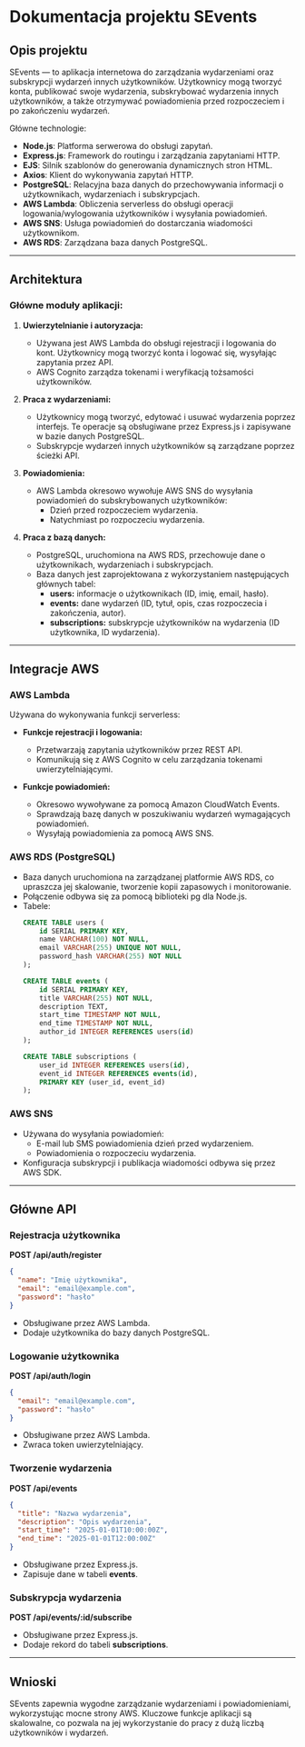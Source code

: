 # Dokumentacja projektu SEvents

## Opis projektu
SEvents — to aplikacja internetowa do zarządzania wydarzeniami oraz subskrypcji wydarzeń innych użytkowników. Użytkownicy mogą tworzyć konta, publikować swoje wydarzenia, subskrybować wydarzenia innych użytkowników, a także otrzymywać powiadomienia przed rozpoczeciem i po zakończeniu wydarzeń.

Główne technologie:
- **Node.js**: Platforma serwerowa do obsługi zapytań.
- **Express.js**: Framework do routingu i zarządzania zapytaniami HTTP.
- **EJS**: Silnik szablonów do generowania dynamicznych stron HTML.
- **Axios**: Klient do wykonywania zapytań HTTP.
- **PostgreSQL**: Relacyjna baza danych do przechowywania informacji o użytkownikach, wydarzeniach i subskrypcjach.
- **AWS Lambda**: Obliczenia serverless do obsługi operacji logowania/wylogowania użytkowników i wysyłania powiadomień.
- **AWS SNS**: Usługa powiadomień do dostarczania wiadomości użytkownikom.
- **AWS RDS**: Zarządzana baza danych PostgreSQL.

---

## Architektura

### Główne moduły aplikacji:
1. **Uwierzytelnianie i autoryzacja:**
   - Używana jest AWS Lambda do obsługi rejestracji i logowania do kont. Użytkownicy mogą tworzyć konta i logować się, wysyłając zapytania przez API.
   - AWS Cognito zarządza tokenami i weryfikacją tożsamości użytkowników.

2. **Praca z wydarzeniami:**
   - Użytkownicy mogą tworzyć, edytować i usuwać wydarzenia poprzez interfejs. Te operacje są obsługiwane przez Express.js i zapisywane w bazie danych PostgreSQL.
   - Subskrypcje wydarzeń innych użytkowników są zarządzane poprzez ścieżki API.

3. **Powiadomienia:**
   - AWS Lambda okresowo wywołuje AWS SNS do wysyłania powiadomień do subskrybowanych użytkowników:
     - Dzień przed rozpoczeciem wydarzenia.
     - Natychmiast po rozpoczeciu wydarzenia.

4. **Praca z bazą danych:**
   - PostgreSQL, uruchomiona na AWS RDS, przechowuje dane o użytkownikach, wydarzeniach i subskrypcjach.
   - Baza danych jest zaprojektowana z wykorzystaniem następujących głównych tabel:
     - **users:** informacje o użytkownikach (ID, imię, email, hasło).
     - **events:** dane wydarzeń (ID, tytuł, opis, czas rozpoczecia i zakończenia, autor).
     - **subscriptions:** subskrypcje użytkowników na wydarzenia (ID użytkownika, ID wydarzenia).

---

## Integracje AWS

### AWS Lambda
Używana do wykonywania funkcji serverless:
- **Funkcje rejestracji i logowania:**
  - Przetwarzają zapytania użytkowników przez REST API.
  - Komunikują się z AWS Cognito w celu zarządzania tokenami uwierzytelniającymi.

- **Funkcje powiadomień:**
  - Okresowo wywoływane za pomocą Amazon CloudWatch Events.
  - Sprawdzają bazę danych w poszukiwaniu wydarzeń wymagających powiadomień.
  - Wysyłają powiadomienia za pomocą AWS SNS.

### AWS RDS (PostgreSQL)
- Baza danych uruchomiona na zarządzanej platformie AWS RDS, co upraszcza jej skalowanie, tworzenie kopii zapasowych i monitorowanie.
- Połączenie odbywa się za pomocą biblioteki pg dla Node.js.
- Tabele:
  ```sql
  CREATE TABLE users (
      id SERIAL PRIMARY KEY,
      name VARCHAR(100) NOT NULL,
      email VARCHAR(255) UNIQUE NOT NULL,
      password_hash VARCHAR(255) NOT NULL
  );

  CREATE TABLE events (
      id SERIAL PRIMARY KEY,
      title VARCHAR(255) NOT NULL,
      description TEXT,
      start_time TIMESTAMP NOT NULL,
      end_time TIMESTAMP NOT NULL,
      author_id INTEGER REFERENCES users(id)
  );

  CREATE TABLE subscriptions (
      user_id INTEGER REFERENCES users(id),
      event_id INTEGER REFERENCES events(id),
      PRIMARY KEY (user_id, event_id)
  );
  ```

### AWS SNS
- Używana do wysyłania powiadomień:
  - E-mail lub SMS powiadomienia dzień przed wydarzeniem.
  - Powiadomienia o rozpoczeciu wydarzenia.
- Konfiguracja subskrypcji i publikacja wiadomości odbywa się przez AWS SDK.

---

## Główne API

### Rejestracja użytkownika
**POST /api/auth/register**
```json
{
  "name": "Imię użytkownika",
  "email": "email@example.com",
  "password": "hasło"
}
```
- Obsługiwane przez AWS Lambda.
- Dodaje użytkownika do bazy danych PostgreSQL.

### Logowanie użytkownika
**POST /api/auth/login**
```json
{
  "email": "email@example.com",
  "password": "hasło"
}
```
- Obsługiwane przez AWS Lambda.
- Zwraca token uwierzytelniający.

### Tworzenie wydarzenia
**POST /api/events**
```json
{
  "title": "Nazwa wydarzenia",
  "description": "Opis wydarzenia",
  "start_time": "2025-01-01T10:00:00Z",
  "end_time": "2025-01-01T12:00:00Z"
}
```
- Obsługiwane przez Express.js.
- Zapisuje dane w tabeli **events**.

### Subskrypcja wydarzenia
**POST /api/events/:id/subscribe**
- Obsługiwane przez Express.js.
- Dodaje rekord do tabeli **subscriptions**.

---

## Wnioski
SEvents zapewnia wygodne zarządzanie wydarzeniami i powiadomieniami, wykorzystując mocne strony AWS. Kluczowe funkcje aplikacji są skalowalne, co pozwala na jej wykorzystanie do pracy z dużą liczbą użytkowników i wydarzeń.


